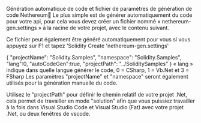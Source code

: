 Génération automatique de code et fichier de paramètres de génération de code Nethereum
Le plus simple est de générer automatiquement du code pour votre api, pour cela vous devez créer un fichier nommé « nethereum-gen.settings » à la racine de votre projet, avec le contenu suivant.

Ce fichier peut également être généré automatiquement pour vous si vous appuyez sur F1 et tapez 'Solidity Create 'nethereum-gen.settings'


{
    "projectName": "Solidity.Samples",
    "namespace": "Solidity.Samples",
    "lang":0,
    "autoCodeGen":true,
    "projectPath": "../SoliditySamples"
}
« lang » indique dans quelle langue générer le code, 0 = CSharp, 1 = Vb.Net et 3 = FSharp
Les paramètres "projectName" et "namespace" seront également utilisés pour la génération manuelle du code.

Utilisez le "projectPath" pour définir le chemin relatif de votre projet .Net, cela permet de travailler en mode "solution" afin que vous puissiez travailler à la fois dans Visual Studio Code et Visual Studio (Fat) avec votre projet .Net, ou deux fenêtres de vscode.